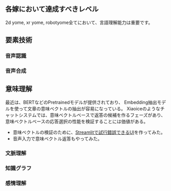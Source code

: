 ## 各嫁において達成すべきレベル
2d yome, xr yome, robotyome全てにおいて、言語理解能力は重要です。

## 要素技術
### 音声認識

### 音声合成

## 意味理解
最近は、BERTなどのPretrainedモデルが提供されており、
Embedding抽出モデルを使って文章の意味ベクトルの抽出が容易になっている。
Xiaoiceのようなチャットシステムでは、意味ベクトルベースで返答の候補を作るフェーズがあり、
意味ベクトルベースの応答選択の性能を検証することには価値がある。

* 意味ベクトルの検証のために、[Streamlitで試行錯誤できるUI](https://github.com/xiong-jie-y/ai-waifu-experiments/tree/master/bert_based_conversation)を作ってみた。
* 音声入力で意味ベクトル返答もやってみた。

### 文脈理解

### 知識グラフ

### 感情理解
